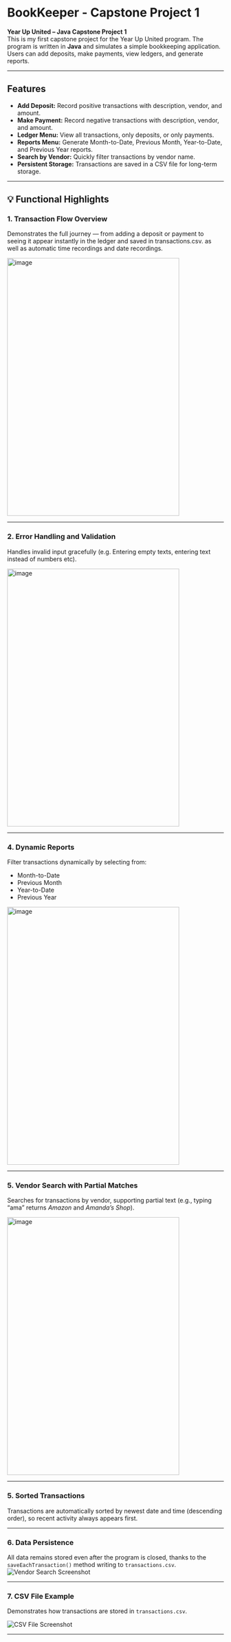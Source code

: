 # BookKeeper - Capstone Project 1

**Year Up United – Java Capstone Project 1**  
This is my first capstone project for the Year Up United program. The program is written in **Java** and simulates a simple bookkeeping application. Users can add deposits, make payments, view ledgers, and generate reports.

---

## Features

- **Add Deposit:** Record positive transactions with description, vendor, and amount.  
- **Make Payment:** Record negative transactions with description, vendor, and amount.  
- **Ledger Menu:** View all transactions, only deposits, or only payments.  
- **Reports Menu:** Generate Month-to-Date, Previous Month, Year-to-Date, and Previous Year reports.  
- **Search by Vendor:** Quickly filter transactions by vendor name.  
- **Persistent Storage:** Transactions are saved in a CSV file for long-term storage.  

---

## 💡 Functional Highlights

### 1. **Transaction Flow Overview**
Demonstrates the full journey — from adding a deposit or payment to seeing it appear instantly in the ledger and saved in transactions.csv. as well as automatic time recordings and date recordings.

<img width="400" height="600" alt="image" src="https://github.com/user-attachments/assets/4d365edd-2b43-4c34-b4ae-415796cce13f" />

---

### 2. **Error Handling and Validation**
Handles invalid input gracefully (e.g. Entering empty texts, entering text instead of numbers etc).

<img width="400" height="600" alt="image" src="https://github.com/user-attachments/assets/9d60fe89-702b-44c3-9e9c-972ea36b28cb" />

---

### 4. **Dynamic Reports**
Filter transactions dynamically by selecting from:
- Month-to-Date  
- Previous Month  
- Year-to-Date  
- Previous Year 

<img width="400" height="600" alt="image" src="https://github.com/user-attachments/assets/cb4ff81b-3b05-492e-92ac-4ddc4c22f9ed" />

---

### 5. **Vendor Search with Partial Matches**
Searches for transactions by vendor, supporting partial text (e.g., typing “ama” returns *Amazon* and *Amanda’s Shop*).

<img width="400" height="600" alt="image" src="https://github.com/user-attachments/assets/b08528d5-ce30-4dec-ae79-665287cd66e5" />


---

### 5. **Sorted Transactions**
Transactions are automatically sorted by newest date and time (descending order), so recent activity always appears first.



---

### 6. **Data Persistence**
All data remains stored even after the program is closed, thanks to the `saveEachTransaction()` method writing to `transactions.csv`.
![Vendor Search Screenshot](screenshots/vendor_search.png)

---

### 7. CSV File Example
Demonstrates how transactions are stored in `transactions.csv`.

![CSV File Screenshot](screenshots/csv_file.png)

---
